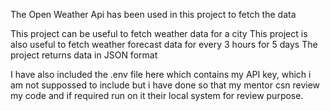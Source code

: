 The Open Weather Api has been used in this project to fetch the data

This project can be useful to fetch weather data for a city
This project is also useful to fetch weather forecast data for every 3 hours for 5 days
The project returns data in JSON format

I have also included the .env file here which contains my API key, which i am not suppossed
to include but i have done so that my mentor csn review my code and if required run on it
their local system for review purpose.
